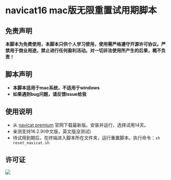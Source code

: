 # navicat16 mac版无限重置试用期脚本

## 免责声明

**本脚本为免费使用，本脚本只供个人学习使用，使用需严格遵守开源许可协议。严禁用于商业用途，禁止进行任何盈利活动。对一切非法使用所产生的后果，概不负责！**

## 脚本声明

- **本脚本适用于mac系统，不适用于windows**
- **如果遇到bug问题，请反馈issue给我**

## 使用说明

- 从 [navicat premium](https://www.navicat.com.cn/download/navicat-premium) 官网下载最新版。安装并运行，选择试用14天。
- 亲测支持16.2.9(中文版，英文版没测试)
- 待试用到期后，在终端进入脚本所在文件夹，运行重置脚本。执行命令：`sh reset_navicat.sh`


## 许可证

![](image/LGPL.svg)
